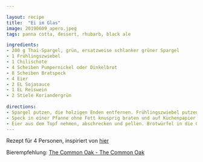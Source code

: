 ```yaml
---

layout: recipe
title:  "Ei im Glas"
image: 20190609_apero.jpeg
tags: panna cotta, dessert, rhubarb, black ale

ingredients:
- 200 g Thai-Spargel, grün, ersatzweise schlanker grüner Spargel
- 1 Frühlingszwiebel 
- 1 Chilischote
- 4 Scheiben Pumpernickel oder Dinkelbrot
- 8 Scheiben Bratspeck
- 4 Eier
- 2 EL Sojasauce
- 1 EL Reiswein
- 2 Stiele Koriandergrün
 
directions:
- Spargel putzen, die holzigen Enden entfernen. Frühlingszwiebel putzen und das Weisse und Hellgrüne schräg in dünne Scheiben schneiden. Pfefferschote entkernen und in dünne Ringe schneiden. 2 Brotscheiben quer in 2 cm dicke Stangen schneiden. Restliches Brot 1 cm gross würfeln.
- Speck in einer Pfanne ohne Fett knusprig braten und auf Küchenpapier abtropfen lassen. Eier in kochendem Wasser in 6 Minuten wachsweich kochen. Inzwischen den Spargel im Bratfett 3 Minuten rundum anbraten. Sojasauce und Reiswein zugiessen und kurz aufkochen lassen.
- Eier aus dem Topf nehmen, abschrecken und pellen. Brotwürfel in die Gläser geben. Jeweils Spargel, Speck, Brotstangen und 1 Ei darauf verteilen. Die übrige Spargelsauce darüberträufeln. Korianderblättchen von den Stielen abzupfen. Mit Frühlingszwiebeln, Pfefferschote und Koriander garnieren. Sofort servieren.
---
```


Rezept für 4 Personen, inspiriert von [hier](https://www.essen-und-trinken.de/rezepte/83955-rzpt-ei-im-glas-asiatisch)

Bierempfehlung: [The Common Oak - The Common Oak](https://untappd.com/b/the-common-oak-the-common-oak/2846718)
